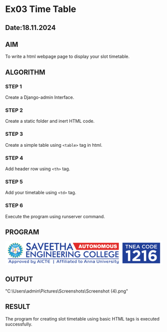 # Ex03 Time Table
## Date:18.11.2024

## AIM
To write a html webpage page to display your slot timetable.

## ALGORITHM
### STEP 1
Create a Django-admin Interface.

### STEP 2
Create a static folder and inert HTML code.

### STEP 3
Create a simple table using ```<table>``` tag in html.

### STEP 4
Add header row using ```<th>``` tag.

### STEP 5
Add your timetable using ```<td>``` tag.

### STEP 6
Execute the program using runserver command.

## PROGRAM
![alt text](image.png)
## OUTPUT
"C:\Users\admin\Pictures\Screenshots\Screenshot (4).png"

## RESULT
The program for creating slot timetable using basic HTML tags is executed successfully.
